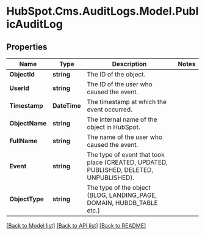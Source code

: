 # HubSpot.Cms.AuditLogs.Model.PublicAuditLog

## Properties

Name | Type | Description | Notes
------------ | ------------- | ------------- | -------------
**ObjectId** | **string** | The ID of the object. | 
**UserId** | **string** | The ID of the user who caused the event. | 
**Timestamp** | **DateTime** | The timestamp at which the event occurred. | 
**ObjectName** | **string** | The internal name of the object in HubSpot. | 
**FullName** | **string** | The name of the user who caused the event. | 
**Event** | **string** | The type of event that took place (CREATED, UPDATED, PUBLISHED, DELETED, UNPUBLISHED). | 
**ObjectType** | **string** | The type of the object (BLOG, LANDING_PAGE, DOMAIN, HUBDB_TABLE etc.) | 

[[Back to Model list]](../README.md#documentation-for-models) [[Back to API list]](../README.md#documentation-for-api-endpoints) [[Back to README]](../README.md)

